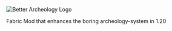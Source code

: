 ![Better Archeology Logo](https://i.imgur.com/8CDT9W2.png)

Fabric Mod that enhances the boring archeology-system in 1.20
